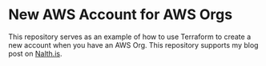 # New AWS Account for AWS Orgs

This repository serves as an example of how to use Terraform to create a new account when you have an AWS Org.
This repository supports my blog post on [Nalth.is](https://nalth.is/creating-accounts-in-aws-orgs/).